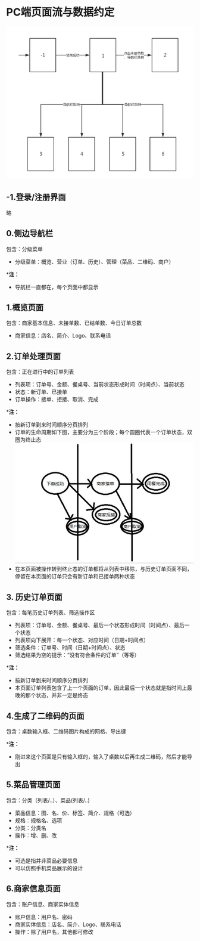 # PC端页面流与数据约定

![PC端页面流](../image/PC端页面流.png)

## -1.登录/注册界面
略

## 0.侧边导航栏
包含：分级菜单

  - 分级菜单：概览、营业（订单、历史）、管理（菜品、二维码、商户）

***注：**
  - 导航栏一直都在，每个页面中都显示

## 1.概览页面
包含：商家基本信息、未接单数、已结单数、今日订单总数
  
  - 商家信息：店名、简介、Logo、联系电话

## 2.订单处理页面
包含：正在进行中的订单列表

  - 列表项：订单号、金额、餐桌号、当前状态形成时间（时间点）、当前状态
  - 状态：新订单、已接单
  - 订单操作：接单、拒接、取消、完成

***注：**
  - 按新订单到来时间顺序分页排列
  - 订单的生命周期如下图，主要分为三个阶段；每个圆圈代表一个订单状态，双圈为终止态
    ![订单状态图](../image/订单状态图.jpg)
  - 在本页面被操作转到终止态的订单都将从列表中移除，与历史订单页面不同，停留在本页面的订单只会有新订单和已接单两种状态

## 3. 历史订单页面
包含：每笔历史订单列表、筛选操作区

  - 列表项：订单号、金额、餐桌号、最后一个状态形成时间（时间点）、最后一个状态
  - 列表项向下展开：每一个状态、对应时间（日期+时间点）
  - 筛选条件：订单号、时间（日期+时间点）、状态
  - 筛选结果为空的提示：“没有符合条件的订单”（等等）

***注：**
  - 按新订单到来时间顺序分页排列
  - 本页面订单列表包含了上一个页面的订单，因此最后一个状态就是指时间上最晚的那个状态，并非一定是终态

## 4.生成了二维码的页面
包含：桌数输入框、二维码图片构成的网格、导出键

***注：**
  - 刚进来这个页面是只有输入框的，输入了桌数以后再生成二维码，然后才能导出

## 5.菜品管理页面
包含：分类（列表/..）、菜品(列表/..)
  - 菜品信息：图、名、价、标签、简介、规格（可选）
  - 规格：规格名、选项
  - 分类：分类名
  - 操作：增、删、改

***注：**
  - 可选是指并非菜品必要信息
  - 可以仿照手机菜品展示的设计

## 6.商家信息页面
包含：账户信息、商家实体信息

  - 账户信息：用户名、密码
  - 商家实体信息：店名、简介、Logo、联系电话
  - 操作：除了用户名，其他都可修改